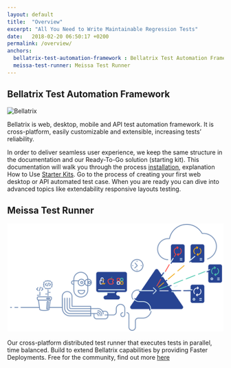```yaml
---
layout: default
title:  "Overview"
excerpt: "All You Need to Write Maintainable Regression Tests"
date:   2018-02-20 06:50:17 +0200
permalink: /overview/
anchors:
  bellatrix-test-automation-framework : Bellatrix Test Automation Framework 
  meissa-test-runner: Meissa Test Runner
---
```

Bellatrix Test Automation Framework 
---------------------------------------------------------

![Bellatrix](bellatrix_illustration_white.png)

Bellatrix is web, desktop, mobile and API test automation framework. It is cross-platform, easily customizable and extensible, increasing tests’ reliability.

In order to deliver seamless user experience, we keep the same structure in the documentation and our Ready-To-Go solution (starting kit). 
This documentation will walk you through the process [installation](https://docs.bellatrix.solutions/general-information/installation/), explanation How to Use [Starter Kits](https://docs.bellatrix.solutions/general-information/how-to-use-starter-kits/). Go to the process of creating your first web desktop or API automated test case. When you are ready you can dive into advanced topics like extendability responsive layouts testing.

Meissa Test Runner
------------------
![Meissa](images/meissa-home-bgr.png)

Our cross-platform distributed test runner that executes tests in parallel, time balanced. Build to extend Bellatrix capabilities by providing Faster Deployments. Free for the community, find out more [here](https://meissarunner.com/)
